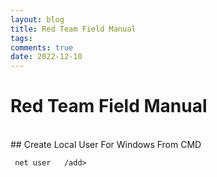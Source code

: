 ```yaml
---
layout: blog
title: Red Team Field Manual
tags: 
comments: true
date: 2022-12-10
---
```


# Red Team Field Manual
<br />
## Create Local User For Windows From CMD


<pre><code> net user <Username> <Password> /add> </code></pre>


